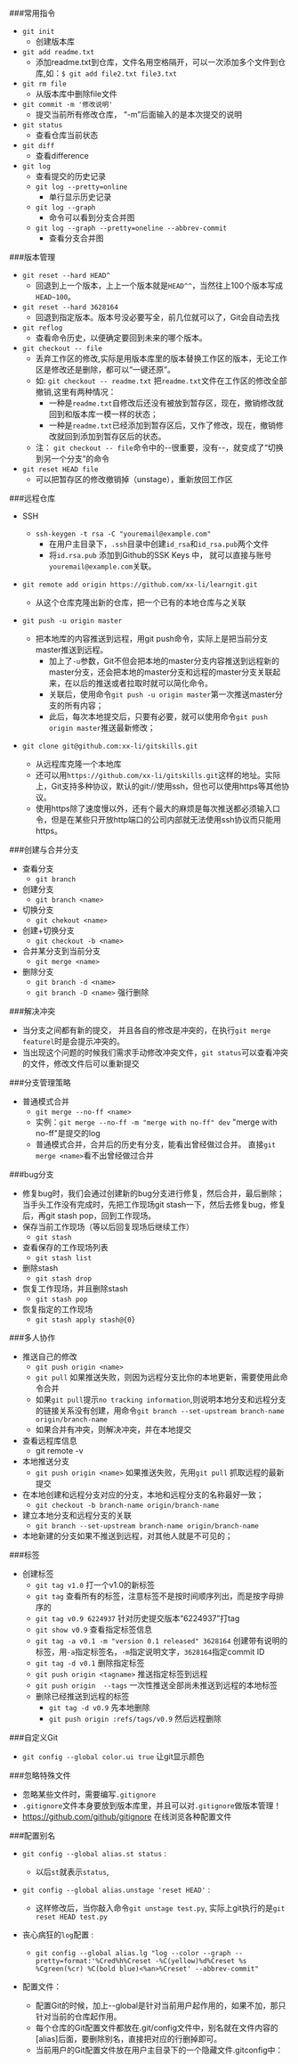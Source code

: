 ###常用指令
* `git init`
	* 创建版本库
* `git add readme.txt`
	* 添加readme.txt到仓库，文件名用空格隔开，可以一次添加多个文件到仓库,如：`$ git add file2.txt file3.txt`
* `git rm file` 							
	* 从版本库中删除file文件
* `git commit -m '修改说明'`
	* 提交当前所有修改仓库， “-m”后面输入的是本次提交的说明
* `git status`
	* 查看仓库当前状态
* `git diff`
	* 查看difference
* `git log`
	* 查看提交的历史记录
	* `git log --pretty=online`				
		* 单行显示历史记录
	* `git log --graph`						
		* 命令可以看到分支合并图
	* `git log --graph --pretty=oneline --abbrev-commit`	
		* 查看分支合并图

###版本管理
* `git reset --hard HEAD^`
	* 回退到上一个版本，上上一个版本就是`HEAD^^`，当然往上100个版本写成`HEAD~100`。
* `git reset --hard 3628164`
	* 回退到指定版本。版本号没必要写全，前几位就可以了，Git会自动去找
* `git reflog`
	* 查看命令历史，以便确定要回到未来的哪个版本。
* `git checkout -- file`
	* 丢弃工作区的修改,实际是用版本库里的版本替换工作区的版本，无论工作区是修改还是删除，都可以“一键还原”。
	* 如: `git checkout -- readme.txt` 把`readme.txt`文件在工作区的修改全部撤销,这里有两种情况：
		* 一种是`readme.txt`自修改后还没有被放到暂存区，现在，撤销修改就回到和版本库一模一样的状态；
		* 一种是`readme.txt`已经添加到暂存区后，又作了修改，现在，撤销修改就回到添加到暂存区后的状态。
	* 注： `git checkout -- file`命令中的--很重要，没有--，就变成了“切换到另一个分支”的命令
* `git reset HEAD file`					
	* 可以把暂存区的修改撤销掉（unstage），重新放回工作区

###远程仓库
* SSH
	* `ssh-keygen -t rsa -C "youremail@example.com"`
		* 在用户主目录下，`.ssh`目录中创建`id_rsa`和`id_rsa.pub`两个文件
		* 将`id.rsa.pub` 添加到Github的SSK Keys 中， 就可以直接与账号`youremail@example.com`关联。

* `git remote add origin https://github.com/xx-li/learngit.git` 
	* 从这个仓库克隆出新的仓库，把一个已有的本地仓库与之关联

* `git push -u origin master`
	* 把本地库的内容推送到远程，用git push命令，实际上是把当前分支master推送到远程。
		* 加上了`-u`参数，Git不但会把本地的master分支内容推送到远程新的master分支，还会把本地的master分支和远程的master分支关联起来，在以后的推送或者拉取时就可以简化命令。
		* 关联后，使用命令`git push -u origin master`第一次推送master分支的所有内容；
		* 此后，每次本地提交后，只要有必要，就可以使用命令`git push origin master`推送最新修改；

* `git clone git@github.com:xx-li/gitskills.git` 	
	* 从远程库克隆一个本地库
	* 还可以用`https://github.com/xx-li/gitskills.git`这样的地址。实际上，Git支持多种协议，默认的git://使用ssh，但也可以使用https等其他协议。
	* 使用https除了速度慢以外，还有个最大的麻烦是每次推送都必须输入口令，但是在某些只开放http端口的公司内部就无法使用ssh协议而只能用https。

###创建与合并分支
* 查看分支 
	* `git branch`
* 创建分支 
	* `git branch <name>`
* 切换分支 
	* `git chekout <name>`
* 创建+切换分支 
	* `git checkout -b <name>`
* 合并某分支到当前分支 
	* `git merge <name>`
* 删除分支 
	* `git branch -d <name>`
	* `git branch -D <name>` 强行删除

###解决冲突
* 当分支之间都有新的提交， 并且各自的修改是冲突的，在执行`git merge featurel`时是会提示冲突的。
* 当出现这个问题的时候我们需求手动修改冲突文件，`git status`可以查看冲突的文件，修改文件后可以重新提交

###分支管理策略
* 普通模式合并
	* `git merge --no-ff <name>`
	* 实例：`git merge --no-ff -m "merge with no-ff" dev`  "merge with no-ff"是提交的log
	* 普通模式合并，合并后的历史有分支，能看出曾经做过合并。 直接`git merge <name>`看不出曾经做过合并

###bug分支
* 修复bug时，我们会通过创建新的bug分支进行修复，然后合并，最后删除；
当手头工作没有完成时，先把工作现场git stash一下，然后去修复bug，修复后，再git stash pop，回到工作现场。
* 保存当前工作现场（等以后回复现场后继续工作）
	* `git stash`
* 查看保存的工作现场列表
	* `git stash list`
* 删除stash
	* `git stash drop`
* 恢复工作现场，并且删除stash
	* `git stash pop`
* 恢复指定的工作现场
	* `git stash apply stash@{0}`

###多人协作
* 推送自己的修改
	* `git push origin <name>`
	* `git pull`   如果推送失败，则因为远程分支比你的本地更新，需要使用此命令合并
	* 如果`git pull`提示`no tracking information`,则说明本地分支和远程分支的链接关系没有创建，用命令`git branch --set-upstream branch-name origin/branch-name`
	* 如果合并有冲突，则解决冲突，并在本地提交
* 查看远程库信息
	* git remote -v
* 本地推送分支
	* `git push origin <name>` 如果推送失败，先用`git pull` 抓取远程的最新提交 
* 在本地创建和远程分支对应的分支，本地和远程分支的名称最好一致；
	* `git checkout -b branch-name origin/branch-name`
* 建立本地分支和远程分支的关联
	* `git branch --set-upstream branch-name origin/branch-name`
* 本地新建的分支如果不推送到远程，对其他人就是不可见的；

###标签
* 创建标签
	* `git tag v1.0`   打一个v1.0的新标签
	* `git tag`		   查看所有的标签，注意标签不是按时间顺序列出，而是按字母排序的
	* `git tag v0.9 6224937`   针对历史提交版本“6224937”打tag
	* `git show v0.9`	查看指定标签信息
	* `git tag -a v0.1 -m "version 0.1 released" 3628164`  创建带有说明的标签，用`-a`指定标签名，`-m`指定说明文字，`3628164`指定commit ID
	* `git tag -d v0.1`	删除指定标签
	* `git push origin <tagname>`	推送指定标签到远程
	* `git push origin  --tags`		一次性推送全部尚未推送到远程的本地标签
	* 删除已经推送到远程的标签
		* `git tag -d v0.9`	先本地删除
		* `git push origin :refs/tags/v0.9`	然后远程删除

###自定义Git
* `git config --global color.ui true` 让git显示颜色

###忽略特殊文件
* 忽略某些文件时，需要编写`.gitignore`
* `.gitignore`文件本身要放到版本库里，并且可以对`.gitignore`做版本管理！
* https://github.com/github/gitignore 在线浏览各种配置文件

###配置别名
* `git config --global alias.st status`  :
	* 以后`st`就表示`status`, 
* `git config --global alias.unstage 'reset HEAD'` :
	* 这样修改后，当你敲入命令`git unstage test.py`, 实际上git执行的是`git reset HEAD test.py`
* 丧心病狂的`log`配置 :
	* `git config --global alias.lg "log --color --graph --pretty=format:'%Cred%h%Creset -%C(yellow)%d%Creset %s %Cgreen(%cr) %C(bold blue)<%an>%Creset' --abbrev-commit"`

* 配置文件：
	* 配置Git的时候，加上--global是针对当前用户起作用的，如果不加，那只针对当前的仓库起作用。
	* 每个仓库的Git配置文件都放在.git/config文件中，别名就在文件内容的[alias]后面，要删除别名，直接把对应的行删掉即可。
	* 当前用户的Git配置文件放在用户主目录下的一个隐藏文件.gitconfig中：




